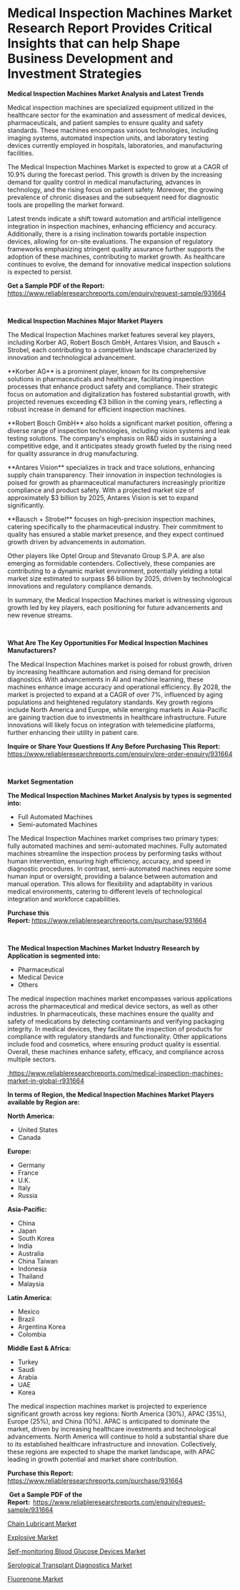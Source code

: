 <p><h1>Medical Inspection Machines Market Research Report Provides Critical Insights that can help Shape Business Development and Investment Strategies</h1></p><p><strong>Medical Inspection Machines Market Analysis and Latest Trends</strong></p>
<p><p>Medical inspection machines are specialized equipment utilized in the healthcare sector for the examination and assessment of medical devices, pharmaceuticals, and patient samples to ensure quality and safety standards. These machines encompass various technologies, including imaging systems, automated inspection units, and laboratory testing devices currently employed in hospitals, laboratories, and manufacturing facilities. </p><p>The Medical Inspection Machines Market is expected to grow at a CAGR of 10.9% during the forecast period. This growth is driven by the increasing demand for quality control in medical manufacturing, advances in technology, and the rising focus on patient safety. Moreover, the growing prevalence of chronic diseases and the subsequent need for diagnostic tools are propelling the market forward. </p><p>Latest trends indicate a shift toward automation and artificial intelligence integration in inspection machines, enhancing efficiency and accuracy. Additionally, there is a rising inclination towards portable inspection devices, allowing for on-site evaluations. The expansion of regulatory frameworks emphasizing stringent quality assurance further supports the adoption of these machines, contributing to market growth. As healthcare continues to evolve, the demand for innovative medical inspection solutions is expected to persist.</p></p>
<p><strong>Get a Sample PDF of the Report:&nbsp;</strong> <a href="https://www.reliableresearchreports.com/enquiry/request-sample/931664?utm_campaign=34&utm_medium=2&utm_source=Github&utm_content=ia&utm_term=25122024&utm_id=medical-inspection-machines">https://www.reliableresearchreports.com/enquiry/request-sample/931664</a></p>
<p>&nbsp;</p>
<p><strong>Medical Inspection Machines Major Market Players</strong></p>
<p><p>The Medical Inspection Machines market features several key players, including Korber AG, Robert Bosch GmbH, Antares Vision, and Bausch + Strobel, each contributing to a competitive landscape characterized by innovation and technological advancement.</p><p>**Korber AG** is a prominent player, known for its comprehensive solutions in pharmaceuticals and healthcare, facilitating inspection processes that enhance product safety and compliance. Their strategic focus on automation and digitalization has fostered substantial growth, with projected revenues exceeding €3 billion in the coming years, reflecting a robust increase in demand for efficient inspection machines. </p><p>**Robert Bosch GmbH** also holds a significant market position, offering a diverse range of inspection technologies, including vision systems and leak testing solutions. The company's emphasis on R&D aids in sustaining a competitive edge, and it anticipates steady growth fueled by the rising need for quality assurance in drug manufacturing.</p><p>**Antares Vision** specializes in track and trace solutions, enhancing supply chain transparency. Their innovation in inspection technologies is poised for growth as pharmaceutical manufacturers increasingly prioritize compliance and product safety. With a projected market size of approximately $3 billion by 2025, Antares Vision is set to expand significantly. </p><p>**Bausch + Strobel** focuses on high-precision inspection machines, catering specifically to the pharmaceutical industry. Their commitment to quality has ensured a stable market presence, and they expect continued growth driven by advancements in automation.</p><p>Other players like Optel Group and Stevanato Group S.P.A. are also emerging as formidable contenders. Collectively, these companies are contributing to a dynamic market environment, potentially yielding a total market size estimated to surpass $6 billion by 2025, driven by technological innovations and regulatory compliance demands. </p><p>In summary, the Medical Inspection Machines market is witnessing vigorous growth led by key players, each positioning for future advancements and new revenue streams.</p></p>
<p>&nbsp;</p>
<p><strong>What Are The Key Opportunities For Medical Inspection Machines Manufacturers?</strong></p>
<p><p>The Medical Inspection Machines market is poised for robust growth, driven by increasing healthcare automation and rising demand for precision diagnostics. With advancements in AI and machine learning, these machines enhance image accuracy and operational efficiency. By 2028, the market is projected to expand at a CAGR of over 7%, influenced by aging populations and heightened regulatory standards. Key growth regions include North America and Europe, while emerging markets in Asia-Pacific are gaining traction due to investments in healthcare infrastructure. Future innovations will likely focus on integration with telemedicine platforms, further enhancing their utility in patient care.</p></p>
<p><strong>Inquire or Share Your Questions If Any Before Purchasing This Report:</strong> <a href="https://www.reliableresearchreports.com/enquiry/pre-order-enquiry/931664?utm_campaign=34&utm_medium=2&utm_source=Github&utm_content=ia&utm_term=25122024&utm_id=medical-inspection-machines">https://www.reliableresearchreports.com/enquiry/pre-order-enquiry/931664</a></p>
<p>&nbsp;</p>
<p><strong>Market Segmentation</strong></p>
<p><strong>The Medical Inspection Machines Market Analysis by types is segmented into:</strong></p>
<p><ul><li>Full Automated Machines</li><li>Semi-automated Machines</li></ul></p>
<p><p>The Medical Inspection Machines market comprises two primary types: fully automated machines and semi-automated machines. Fully automated machines streamline the inspection process by performing tasks without human intervention, ensuring high efficiency, accuracy, and speed in diagnostic procedures. In contrast, semi-automated machines require some human input or oversight, providing a balance between automation and manual operation. This allows for flexibility and adaptability in various medical environments, catering to different levels of technological integration and workforce capabilities.</p></p>
<p><strong>Purchase this Report:&nbsp;</strong><a href="https://www.reliableresearchreports.com/purchase/931664?utm_campaign=34&utm_medium=2&utm_source=Github&utm_content=ia&utm_term=25122024&utm_id=medical-inspection-machines">https://www.reliableresearchreports.com/purchase/931664</a></p>
<p>&nbsp;</p>
<p><strong>The Medical Inspection Machines Market Industry Research by Application is segmented into:</strong></p>
<p><ul><li>Pharmaceutical</li><li>Medical Device</li><li>Others</li></ul></p>
<p><p>The medical inspection machines market encompasses various applications across the pharmaceutical and medical device sectors, as well as other industries. In pharmaceuticals, these machines ensure the quality and safety of medications by detecting contaminants and verifying packaging integrity. In medical devices, they facilitate the inspection of products for compliance with regulatory standards and functionality. Other applications include food and cosmetics, where ensuring product quality is essential. Overall, these machines enhance safety, efficacy, and compliance across multiple sectors.</p></p>
<p><a href="https://www.reliableresearchreports.com/medical-inspection-machines-market-in-global-r931664?utm_campaign=34&utm_medium=2&utm_source=Github&utm_content=ia&utm_term=25122024&utm_id=medical-inspection-machines">&nbsp;https://www.reliableresearchreports.com/medical-inspection-machines-market-in-global-r931664</a></p>
<p><strong>In terms of Region, the Medical Inspection Machines Market Players available by Region are:</strong></p>
<p>
    <p> <strong> North America: </strong>
        <ul>
            <li>United States</li>
            <li>Canada</li>
        </ul>
        </p> 
    <p> <strong> Europe: </strong>
        <ul>
            <li>Germany</li>
            <li>France</li>
            <li>U.K.</li>
            <li>Italy</li>
            <li>Russia</li>
        </ul>
        </p> 
    <p> <strong> Asia-Pacific: </strong>
        <ul>
            <li>China</li>
            <li>Japan</li>
            <li>South Korea</li>
            <li>India</li>
            <li>Australia</li>
            <li>China Taiwan</li>
            <li>Indonesia</li>
            <li>Thailand</li>
            <li>Malaysia</li>
        </ul>
        </p> 
    <p> <strong> Latin America: </strong>
        <ul>
            <li>Mexico</li>
            <li>Brazil</li>
            <li>Argentina Korea</li>
            <li>Colombia</li>
        </ul>
        </p> 
    <p> <strong> Middle East & Africa: </strong>
        <ul>
            <li>Turkey</li>
            <li>Saudi</li>
            <li>Arabia</li>
            <li>UAE</li>
            <li>Korea</li>
        </ul>
    </p>
    </p>
<p><p>The medical inspection machines market is projected to experience significant growth across key regions: North America (30%), APAC (35%), Europe (25%), and China (10%). APAC is anticipated to dominate the market, driven by increasing healthcare investments and technological advancements. North America will continue to hold a substantial share due to its established healthcare infrastructure and innovation. Collectively, these regions are expected to shape the market landscape, with APAC leading in growth potential and market share contribution.</p></p>
<p><strong>Purchase this Report: </strong><a href="https://www.reliableresearchreports.com/purchase/931664?utm_campaign=34&utm_medium=2&utm_source=Github&utm_content=ia&utm_term=25122024&utm_id=medical-inspection-machines">https://www.reliableresearchreports.com/purchase/931664</a></p>
<p>&nbsp;<strong>Get a Sample PDF of the Report:&nbsp;&nbsp;</strong><a href="https://www.reliableresearchreports.com/enquiry/request-sample/931664?utm_campaign=34&utm_medium=2&utm_source=Github&utm_content=ia&utm_term=25122024&utm_id=medical-inspection-machines">https://www.reliableresearchreports.com/enquiry/request-sample/931664</a></p>
<p><strong></strong></p>
<p><p><a href="https://www.linkedin.com/pulse/global-chain-lubricant-market-trends-applications-analysis-ctyff?utm_campaign=34&utm_medium=2&utm_source=Github&utm_content=ia&utm_term=25122024&utm_id=medical-inspection-machines">Chain Lubricant Market</a></p><p><a href="https://www.linkedin.com/pulse/late-mark-research-ceirf?utm_campaign=34&utm_medium=2&utm_source=Github&utm_content=ia&utm_term=25122024&utm_id=medical-inspection-machines">Explosive Market</a></p><p><a href="https://github.com/arvelm4nthig/Market-Research-Report-List-1/blob/main/self-monitoring-blood-glucose-devices-market.md?utm_campaign=34&utm_medium=2&utm_source=Github&utm_content=ia&utm_term=25122024&utm_id=medical-inspection-machines">Self-monitoring Blood Glucose Devices Market</a></p><p><a href="https://github.com/jaquelynhasenaue8/Market-Research-Report-List-1/blob/main/serological-transplant-diagnostics-market.md?utm_campaign=34&utm_medium=2&utm_source=Github&utm_content=ia&utm_term=25122024&utm_id=medical-inspection-machines">Serological Transplant Diagnostics Market</a></p><p><a href="https://www.linkedin.com/pulse/f-my-mkt-intel-xkfif?utm_campaign=34&utm_medium=2&utm_source=Github&utm_content=ia&utm_term=25122024&utm_id=medical-inspection-machines">Fluorenone Market</a></p></p>